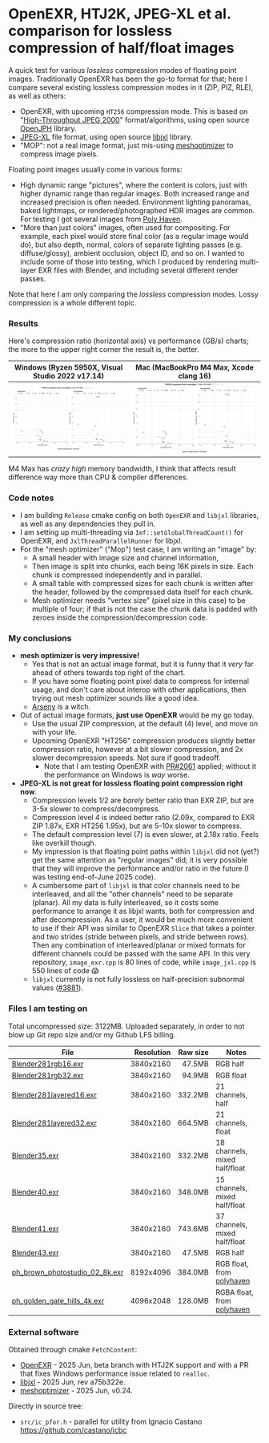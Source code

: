# OpenEXR, HTJ2K, JPEG-XL et al. comparison for lossless compression of half/float images

A quick test for various *lossless* compression modes of floating point images. Traditionally
OpenEXR has been the go-to format for that; here I compare several existing lossless compression
modes in it (ZIP, PIZ, RLE), as well as others:

- OpenEXR, with upcoming `HT256` compression mode. This is based on "[High-Throughput JPEG 2000](https://jpeg.org/jpeg2000/htj2k.html)"
  format/algorithms, using open source [OpenJPH](https://github.com/aous72/OpenJPH) library.
- [JPEG-XL](https://jpeg.org/jpegxl/index.html) file format, using open source [libjxl](https://github.com/libjxl/libjxl)
  library.
- "MOP": not a real image format, just mis-using [meshoptimizer](https://github.com/zeux/meshoptimizer) to compress image pixels.

Floating point images usually come in various forms:
- High dynamic range "pictures", where the content is colors, just with higher dynamic range than regular images. Both increased range
  and increased precision is often needed. Environment lighting panoramas, baked lightmaps, or rendered/photographed HDR images are common.
  For testing I got several images from [Poly Haven](https://polyhaven.com/).
- "More than just colors" images, often used for compositing. For example, each pixel would store final color (as a regular image would do),
  but also depth, normal, colors of separate lighting passes (e.g. diffuse/glossy), ambient occlusion, object ID, and so on.
  I wanted to include some of those into testing, which I produced by rendering multi-layer EXR files with Blender, and including
  several different render passes.

Note that here I am only comparing the *lossless* compression modes. Lossy compression is a whole different topic.

### Results

Here's compression ratio (horizontal axis) vs performance (GB/s) charts; the more to the upper right corner the result is, the better.

| Windows (Ryzen 5950X, Visual Studio 2022 v17.14) | Mac (MacBookPro M4 Max, Xcode clang 16) |
|-----|----|
| ![](/img/mac-m4max-20250628.png?raw=true) | ![](/img/mac-m4max-20250628.png?raw=true) |

M4 Max has *crazy high* memory bandwidth, I think that affects result difference way more than CPU & compiler differences.

### Code notes

- I am building `Release` cmake config on both `OpenEXR` and `libjxl` libraries, as well as any dependencies they pull in.
- I am setting up multi-threading via `Imf::setGlobalThreadCount()` for OpenEXR, and `JxlThreadParallelRunner` for libjxl.
- For the "mesh optimizer" ("Mop") test case, I am writing an "image" by:
  - A small header with image size and channel information,
  - Then image is split into chunks, each being 16K pixels in size. Each chunk is compressed independently and in parallel.
  - A small table with compressed sizes for each chunk is written after the header, followed by the compressed data itself
    for each chunk.
  - Mesh optimizer needs "vertex size" (pixel size in this case) to be multiple of four; if that is not the case the chunk data
    is padded with zeroes inside the compression/decompression code.

### My conclusions

- **mesh optimizer is very impressive!**
  - Yes that is not an actual image format, but it is funny that it *very* far ahead of others towards top right of the chart.
  - If you have some floating point pixel data to compress for internal usage, and don't care about interop with other applications,
    then trying out mesh optimizer sounds like a good idea.
  - [Arseny](https://zeux.io/about/) is a witch.
- Out of actual image formats, **just use OpenEXR** would be my go today.
  - Use the usual ZIP compression, at the default (4) level, and move on with your life.
  - Upcoming OpenEXR "HT256" compression produces slightly better compression ratio, however at a bit slower compression,
    and 2x slower decompression speeds. Not sure if good tradeoff.
    - Note that I am testing OpenEXR with [PR#2061](https://github.com/AcademySoftwareFoundation/openexr/pull/2061) applied;
      without it the performance on Windows is *way* worse.
- **JPEG-XL is not great for lossless floating point compression right now**.
  - Compression levels 1/2 are _barely_ better ratio than EXR ZIP, but are 3-5x slower to compress/decompress.
  - Compression level 4 is indeed better ratio (2.09x, compared to EXR ZIP 1.87x, EXR HT256 1.95x), but are 5-10x slower to compress.
  - The default compression level (7) is even slower, at 2.18x ratio. Feels like overkill though.
  - My impression is that floating point paths within `libjxl` did not (yet?) get the same attention as "regular images" did; it is very
    possible that they will improve the performance and/or ratio in the future (I was testing end-of-June 2025 code).
  - A cumbersome part of `libjxl` is that color channels need to be interleaved, and all the "other channels" need
    to be separate (planar). All my data is fully interleaved, so it costs some performance to arrange it as libjxl wants,
    both for compression and after decompression. As a user, it would be much more convenient to use if their API
    was similar to OpenEXR `Slice` that takes a pointer and two strides (stride between pixels, and stride between rows). Then
    any combination of interleaved/planar or mixed formats for different channels could be passed with the same API.
    In this very repository, `image_exr.cpp` is 80 lines of code, while `image_jxl.cpp` is 550 lines of code :scream:
  - `libjxl` currently is not fully lossless on half-precision subnormal values ([#3881](https://github.com/libjxl/libjxl/issues/3881)).


### Files I am testing on

Total uncompressed size: 3122MB. Uploaded separately, in order to not blow up Git repo size and/or my Github LFS billing.

| File | Resolution | Raw size | Notes |
|------|-----------:|---------:|-------|
|[Blender281rgb16.exr](https://aras-p.info/files/exr_files/Blender281rgb16.exr) 	| 3840x2160 |  47.5MB | RGB half |
|[Blender281rgb32.exr](https://aras-p.info/files/exr_files/Blender281rgb32.exr) 	| 3840x2160 |  94.9MB | RGB float |
|[Blender281layered16.exr](https://aras-p.info/files/exr_files/Blender281layered16.exr) 	| 3840x2160 |  332.2MB | 21 channels, half |
|[Blender281layered32.exr](https://aras-p.info/files/exr_files/Blender281layered32.exr) 	| 3840x2160 |  664.5MB | 21 channels, float |
|[Blender35.exr](https://aras-p.info/files/exr_files/Blender35.exr) 	| 3840x2160 | 332.2MB | 18 channels, mixed half/float |
|[Blender40.exr](https://aras-p.info/files/exr_files/Blender40.exr) 	| 3840x2160 | 348.0MB | 15 channels, mixed half/float |
|[Blender41.exr](https://aras-p.info/files/exr_files/Blender41.exr) 	| 3840x2160 | 743.6MB | 37 channels, mixed half/float |
|[Blender43.exr](https://aras-p.info/files/exr_files/Blender43.exr) 	| 3840x2160 |  47.5MB | RGB half |
|[ph_brown_photostudio_02_8k.exr](https://aras-p.info/files/exr_files/ph_brown_photostudio_02_8k.exr) | 8192x4096 | 384.0MB | RGB float, from [polyhaven](https://polyhaven.com/a/brown_photostudio_02) |
|[ph_golden_gate_hills_4k.exr](https://aras-p.info/files/exr_files/ph_golden_gate_hills_4k.exr) | 4096x2048 | 128.0MB | RGBA float, from [polyhaven](https://polyhaven.com/a/golden_gate_hills) |

### External software

Obtained through cmake `FetchContent`:

- [OpenEXR](https://github.com/AcademySoftwareFoundation/openexr) - 2025 Jun, beta branch with HTJ2K support and with a PR that fixes Windows
  performance issue related to `realloc`.
- [libjxl](https://github.com/libjxl/libjxl) - 2025 Jun, rev a75b322e.
- [meshoptimizer](https://github.com/zeux/meshoptimizer) - 2025 Jun, v0.24.

Directly in source tree:

- `src/ic_pfor.h` - parallel for utility from Ignacio Castano https://github.com/castano/icbc
